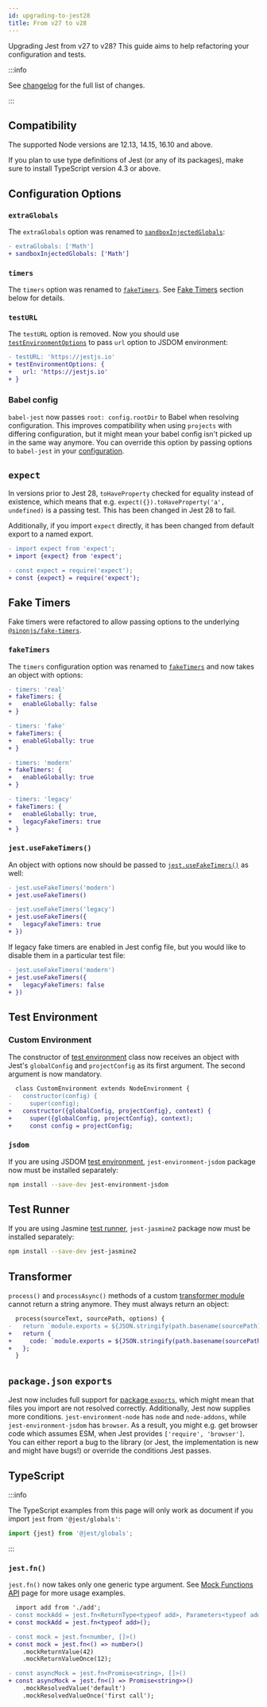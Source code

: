 ```yaml
---
id: upgrading-to-jest28
title: From v27 to v28
---
```


Upgrading Jest from v27 to v28? This guide aims to help refactoring your configuration and tests.

:::info

See [changelog](https://github.com/facebook/jest/blob/main/CHANGELOG.md#2800) for the full list of changes.

:::

## Compatibility

The supported Node versions are 12.13, 14.15, 16.10 and above.

If you plan to use type definitions of Jest (or any of its packages), make sure to install TypeScript version 4.3 or above.

## Configuration Options

### `extraGlobals`

The `extraGlobals` option was renamed to [`sandboxInjectedGlobals`](Configuration.md#sandboxinjectedglobals-arraystring):

```diff
- extraGlobals: ['Math']
+ sandboxInjectedGlobals: ['Math']
```

### `timers`

The `timers` option was renamed to [`fakeTimers`](Configuration.md#faketimers-object). See [Fake Timers](#fake-timers) section below for details.

### `testURL`

The `testURL` option is removed. Now you should use [`testEnvironmentOptions`](Configuration.md#testenvironmentoptions-object) to pass `url` option to JSDOM environment:

```diff
- testURL: 'https://jestjs.io'
+ testEnvironmentOptions: {
+   url: 'https://jestjs.io'
+ }
```

### Babel config

`babel-jest` now passes `root: config.rootDir` to Babel when resolving configuration. This improves compatibility when using `projects` with differing configuration, but it might mean your babel config isn't picked up in the same way anymore. You can override this option by passing options to `babel-jest` in your [configuration](Configuration.md#transform-objectstring-pathtotransformer--pathtotransformer-object).

## `expect`

In versions prior to Jest 28, `toHaveProperty` checked for equality instead of existence, which means that e.g. `expect({}).toHaveProperty('a', undefined)` is a passing test. This has been changed in Jest 28 to fail.

Additionally, if you import `expect` directly, it has been changed from default export to a named export.

```diff
- import expect from 'expect';
+ import {expect} from 'expect';
```

```diff
- const expect = require('expect');
+ const {expect} = require('expect');
```

## Fake Timers

Fake timers were refactored to allow passing options to the underlying [`@sinonjs/fake-timers`](https://github.com/sinonjs/fake-timers).

### `fakeTimers`

The `timers` configuration option was renamed to [`fakeTimers`](Configuration.md#faketimers-object) and now takes an object with options:

```diff
- timers: 'real'
+ fakeTimers: {
+   enableGlobally: false
+ }
```

```diff
- timers: 'fake'
+ fakeTimers: {
+   enableGlobally: true
+ }
```

```diff
- timers: 'modern'
+ fakeTimers: {
+   enableGlobally: true
+ }
```

```diff
- timers: 'legacy'
+ fakeTimers: {
+   enableGlobally: true,
+   legacyFakeTimers: true
+ }
```

### `jest.useFakeTimers()`

An object with options now should be passed to [`jest.useFakeTimers()`](JestObjectAPI.md#jestusefaketimersfaketimersconfig) as well:

```diff
- jest.useFakeTimers('modern')
+ jest.useFakeTimers()
```

```diff
- jest.useFakeTimers('legacy')
+ jest.useFakeTimers({
+   legacyFakeTimers: true
+ })
```

If legacy fake timers are enabled in Jest config file, but you would like to disable them in a particular test file:

```diff
- jest.useFakeTimers('modern')
+ jest.useFakeTimers({
+   legacyFakeTimers: false
+ })
```

## Test Environment

### Custom Environment

The constructor of [test environment](Configuration.md#testenvironment-string) class now receives an object with Jest's `globalConfig` and `projectConfig` as its first argument. The second argument is now mandatory.

```diff
  class CustomEnvironment extends NodeEnvironment {
-   constructor(config) {
-     super(config);
+   constructor({globalConfig, projectConfig}, context) {
+     super({globalConfig, projectConfig}, context);
+     const config = projectConfig;
```

### `jsdom`

If you are using JSDOM [test environment](Configuration.md#testenvironment-string), `jest-environment-jsdom` package now must be installed separately:

```bash npm2yarn
npm install --save-dev jest-environment-jsdom
```

## Test Runner

If you are using Jasmine [test runner](Configuration.md#testrunner-string), `jest-jasmine2` package now must be installed separately:

```bash npm2yarn
npm install --save-dev jest-jasmine2
```

## Transformer

`process()` and `processAsync()` methods of a custom [transformer module](CodeTransformation.md) cannot return a string anymore. They must always return an object:

```diff
  process(sourceText, sourcePath, options) {
-   return `module.exports = ${JSON.stringify(path.basename(sourcePath))};`;
+   return {
+     code: `module.exports = ${JSON.stringify(path.basename(sourcePath))};`,
+   };
  }
```

## `package.json` `exports`

Jest now includes full support for [package `exports`](https://nodejs.org/api/packages.html#exports), which might mean that files you import are not resolved correctly. Additionally, Jest now supplies more conditions. `jest-environment-node` has `node` and `node-addons`, while `jest-environment-jsdom` has `browser`. As a result, you might e.g. get browser code which assumes ESM, when Jest provides `['require', 'browser']`. You can either report a bug to the library (or Jest, the implementation is new and might have bugs!) or override the conditions Jest passes.

## TypeScript

:::info

The TypeScript examples from this page will only work as document if you import `jest` from `'@jest/globals'`:

```ts
import {jest} from '@jest/globals';
```

:::

### `jest.fn()`

`jest.fn()` now takes only one generic type argument. See [Mock Functions API](MockFunctionAPI.md) page for more usage examples.

```diff
  import add from './add';
- const mockAdd = jest.fn<ReturnType<typeof add>, Parameters<typeof add>>();
+ const mockAdd = jest.fn<typeof add>();
```

```diff
- const mock = jest.fn<number, []>()
+ const mock = jest.fn<() => number>()
    .mockReturnValue(42)
    .mockReturnValueOnce(12);

- const asyncMock = jest.fn<Promise<string>, []>()
+ const asyncMock = jest.fn<() => Promise<string>>()
    .mockResolvedValue('default')
    .mockResolvedValueOnce('first call');
```
